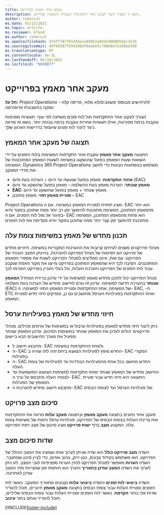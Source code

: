 ```yaml
---
title: מעקב אחר מאמץ בפרוייקט
description: נושא זו מסביר כיצד לעקוב אחר התקדמות העבודה והמאמץ בפרויקט.
author: ruhercul
ms.date: 03/22/2021
ms.topic: article
ms.reviewer: kfend
ms.author: ruhercul
ms.openlocfilehash: 3fdf7787f0144dace84852a0442406085bdc1639
ms.sourcegitcommit: 40f68387f594180af64a5e5c748b6efa188bd300
ms.translationtype: HT
ms.contentlocale: he-IL
ms.lasthandoff: 05/10/2021
ms.locfileid: "6010877"
---
```

# <a name="project-effort-tracking"></a>מעקב אחר מאמץ בפרוייקט

_**חל על:** Project Operations לתרחישים מבוססי משאבים/לא מלאי, פריסה קלה - עסקה בחשבונית פרופורמה_

הצורך לעקוב אחר ההתקדמות מול לוח זמנים משתנה לפי ענף. תעשיות מסוימות עוקבות ברמה מפורטת, ואילו תעשיות אחרות עוקבות ברמה גבוהה יותר. נושא זה מראה כיצד ליצור לוח זמנים שיעמוד בדרישות הארגון שלך.

## <a name="effort-tracking-view"></a>תצוגה של מעקב אחר המאמץ

התצוגה **מעקב אחר מאמץ** עוקבת אחר התקדמות המשימות בלוח הזמנים על-ידי השוואת שעות המאמץ בפועל שהושקעו במשימה לשעות המאמץ המתוכננות של המשימה. Dynamics 365 Project Operations משתמש בנוסחאות הבאות כדי לחשב את מדדי המעקב:

- **אחוזי התקדמות**: מאמץ בפועל שנעשה עד היום ÷ הערכה בעת סיום (EAC) 
- **מאמץ שנותר**: ‏‫הערכת מאמץ בעת ההשלמה‬ – מאמץ בפועל שהושקע עד היום 
- **EAC**: מאמץ שנותר + מאמץ בפועל שהושקע עד היום 
- **סטיית מאמץ חזוי**: מאמץ מתוכנן – EAC

Project Operations מציג תחזית לסטיית המאמץ במשימה. אם ה- EAC הוא יותר מהמאמץ המתוכנן, המשימה מתוכננת להימשך זמן רב יותר ממה שתוכנן במקור והיא בפיגור אל מול לוח הזמנים. אם ה- EAC הוא פחות מהמאמץ המתוכנן, המשימה מתוכננת להימשך זמן קצר יותר ממה שתוכנן במקור והיא מקדימה את לוח הזמנים.

## <a name="reprojecting-effort-on-leaf-node-tasks"></a>תכנון מחדש של מאמץ במשימות צומת עלה

מנהלי פרויקטים משנים לעיתים קרובות את ההערכות המקוריות במשימה. חיזויים מחדש של פרויקט הם תפיסות של מנהל הפרויקט להערכות, בהינתן המצב הנוכחי של הפרויקט. עם זאת, איננו ממליצים למנהלי הפרויקט לשנות את מספרי המאמץ המתוכננים. הסיבה לכך היא שהמאמץ המתוכנן בפרויקט מייצג את מקור האמת שנקבע עבור לוח הזמנים של הפרויקט והערכת העלות, וכל בעלי העניין בפרויקט הסכימו לכך.

מנהל הפרויקט יכול לתכנן מחדש מאמץ למשימות על ידי עדכון ברירת המחדל **המאמץ שנותר** בהערכה חדשה למשימה. עדכון זה גורם לחישוב מחדש של הערכה בעת השלמה (EAC) של המשימה, אחוז ההתקדמות וסטיית המאמץ החזוי למשימה. ה- EAC, ה- ‏ETC ואחוז ההתקדמות בפעילויות הערסל מחושבים גם כן, ומפיקים חיזוי חדש לסטיית המאמץ.

## <a name="reprojection-of-effort-on-summary-tasks"></a>חיזוי מחדש של מאמץ בפעילויות ערסל

ניתן ליצור חיזוי מחדש למאמץ בפעילויות ערבול או במשימות של גורמים מכילים. מנהלי פרויקטים יכולים לעדכן את המאמץ שנותר במשימות הסיכום. עדכון המאמץ שנותר מפעיל את מערך החישובים הבא ביישום:

- מתבצע חישוב ל- EAC ולאחוז ההתקדמות במשימה.
- ה- EAC החדש מופץ לפעילויות הצאצא ביחס זהה לזה שהיה ב- EAC המקורי בפעילות.
- ה- EAC החדש מחושב בכל אחת מהפעילויות הבודדות עד לפעילויות של צומת העלה. 
- החישוב מחדש של המאמץ שנותר ואחוז התקדמות למשימות הצאצא המושפעות עד לצמתי העלה מתבסס על ערך ה- EAC. התוצאה היא חיזוי חדש עבור סטיית המאמץ של הפעילות. 
- מתבצע חישוב מחדש להערכות ה- EAC של פעילויות הערסל ועד לצומת הבסיס.


## <a name="project-status-summary"></a>סיכום מצב פרויקט

מעקב אחר נתונים בתצוגה **מעקב מאמץ** ובתצוגה **מעקב עלות** מראה את ההתקדמות ואת צריכת העלות בצומת הבסיס של הפרויקט, פעילויות ערסל ורמות של משימות צומת עלה. המקטע **מצב** בדף **ישות פרויקט** מציג סיכום של מצב רמת הפרויקט.

## <a name="status-summary-fields"></a>שדות סיכום מצב

השדה **מצב פרויקט כולל‬** הוא שדה שניתן לערוך אותו ושמציג את המצב הכולל של הפרויקט. הוא משתמש בקידוד צבעים, כגון ירוק, צהוב ואדום, כדי לציין סיכון שמתגבר. השדה **הערות** מאפשר למנהל הפרויקט להזין הערות ספציפיות לגבי המצב. לא ניתן לערוך את השדה **‏‫המצב עודכן בתאריך** והערך הוא חותמת זמן שמציינת מתי המצב עודכן לאחרונה.

השדה **‏‫ביצועי לוח זמנים‬** והשדה **‏‫ביצועי עלות‬** נקבעים מתאריך המעקב. כאשר לוח הזמנים וסטיית העלות עבור צומת הבסיס בתצוגה **מעקב מאמץ** חיוביים, תוכל להגדיר שדות אלו בתור **הקדמה‬**. כאשר לוח הזמנים וסטיית העלות עבור צומת הבסיס שליליים, תוכל להגדיר אותם בתור **עיכוב**.


[!INCLUDE[footer-include](../includes/footer-banner.md)]
